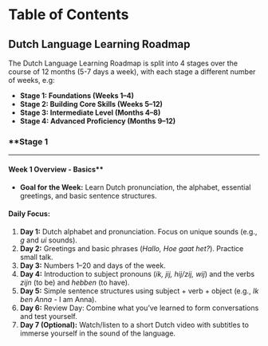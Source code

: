 # Table of Contents
## Dutch Language Learning Roadmap

The Dutch Language Learning Roadmap is split into 4 stages over the course of 12 months (5-7 days a week), with each stage a different number of weeks, e.g:
- **Stage 1: Foundations (Weeks 1–4)**
- **Stage 2: Building Core Skills (Weeks 5–12)**
- **Stage 3: Intermediate Level (Months 4–8)**
- **Stage 4: Advanced Proficiency (Months 9–12)**

### **Stage 1
---
#### Week 1 Overview - Basics**
-   **Goal for the Week:** Learn Dutch pronunciation, the alphabet, essential greetings, and basic sentence structures.

#### **Daily Focus:**
1.  **Day 1:** Dutch alphabet and pronunciation. Focus on unique sounds (e.g., _g_ and _ui_ sounds).
2.  **Day 2:** Greetings and basic phrases (_Hallo, Hoe gaat het?_). Practice small talk.
3.  **Day 3:** Numbers 1–20 and days of the week.
4.  **Day 4:** Introduction to subject pronouns (_ik, jij, hij/zij, wij_) and the verbs _zijn_ (to be) and _hebben_ (to have).
5.  **Day 5:** Simple sentence structures using subject + verb + object (e.g., _Ik ben Anna_ - I am Anna).
6.  **Day 6:** Review Day: Combine what you’ve learned to form conversations and test yourself.
7.  **Day 7 (Optional):** Watch/listen to a short Dutch video with subtitles to immerse yourself in the sound of the language.